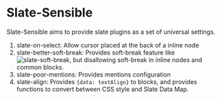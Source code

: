 # Slate-Sensible

Slate-Sensible aims to provide slate plugins as a set of universal settings.

1. slate-on-select: Allow cursor placed at the back of a inline node
2. slate-better-soft-break: Provides soft-break feature like ![slate-soft-break](https://github.com/ianstormtaylor/slate-plugins/tree/master/packages/slate-soft-break), but disallowing soft-break in inline nodes and common blocks.
3. slate-poor-mentions: Provides mentions configuration
4. slate-align: Provides `{data: textAlign}` to blocks, and provides functions to convert between CSS style and Slate Data Map.
